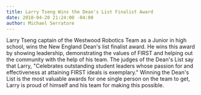 ```yaml
---
title: Larry Tseng Wins the Dean's List Finalist Award
date: 2018-04-20 21:24:00 -04:00
author: Michael Serratore
---
```


Larry Tseng captain of the Westwood Robotics Team as a Junior in high school, wins the New England Dean's list finalist award. He wins this award by showing leadership, demonstrating the values of FIRST and helping out the community with the help of his team. The judges of the Dean's List say that Larry, "Celebrates outstanding student leaders whose passion for and effectiveness at attaining FIRST ideals is exemplary." Winning the Dean's List is the most valuable awards for one single person on the team to get, Larry is proud of himself and his team for making this possible.